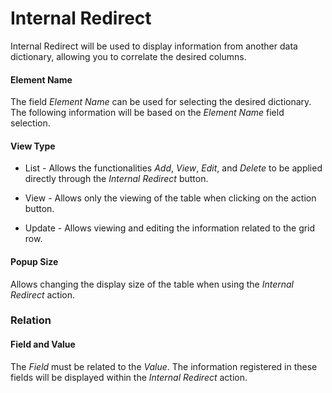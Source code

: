 # Internal Redirect

Internal Redirect will be used to display information from another data dictionary, allowing you to correlate the desired columns.

#### Element Name

The field *Element Name* can be used for selecting the desired dictionary. The following information will be based on the *Element Name* field selection.

#### View Type

- List - Allows the functionalities *Add*, *View*, *Edit*, and *Delete* to be applied directly through the *Internal Redirect* button.

- View - Allows only the viewing of the table when clicking on the action button.

- Update - Allows viewing and editing the information related to the grid row.

#### Popup Size

Allows changing the display size of the table when using the *Internal Redirect* action.

### Relation

#### Field and Value

The *Field* must be related to the *Value*. The information registered in these fields will be displayed within the *Internal Redirect* action.
